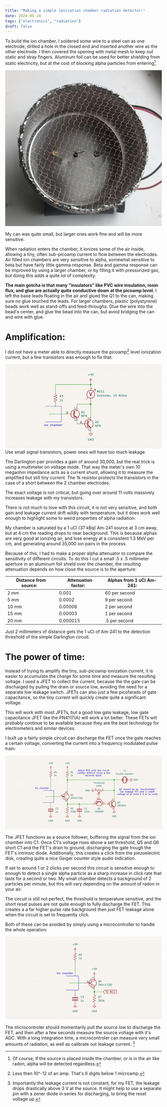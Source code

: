 ```yaml
---
title: "Making a simple ionization chamber radiation detector:"
date: 2024-05-24
tags: ["electronics", "radiation"]
draft: false
---
```


To build the ion chamber, I soldered some wire to a steel can as one electrode, drilled a hole in the closed end and inserted another wire as the other electrode.
I then covered the opening with metal mesh to keep out static and stray fingers.
Aluminum foil can be used for better shielding from static electricity, but at the cost of blocking alpha particles from entering[^foil].

![A improvised ion chamber from a metal can](chamber.jpg)

My can was quite small, but larger ones work fine and will be more sensitive.

When radiation enters the chamber, it ionizes some of the air inside, allowing a tiny, often sub-picoamp current to flow between the electrodes.
Air filled ion chambers are very sensitive to alpha, somewhat sensitive to beta but have fairly little gamma response.
Beta and gamma response can be improved by using a larger chamber, or by filling it with pressurized gas, but doing this adds a quite lot of complexity.

**The main gotcha is that many "insulators" like PVC wire insulation, rosin flux, and glue are actually quite conductive down at the picoamp level.**
I left the base leads floating in the air and glued the Q1 to the can, making sure no glue touched the leads.
For larger chambers, plastic (polystyrene) beads work well as stand-offs and feed-throughs.
Glue the wire into the bead's center, and glue the bead into the can, but avoid bridging the can and wire with glue.

# Amplification:

I did not have a meter able to directly measure the picoamp[^picoamps] level ionization current, but a few transistors was enough to fix that:

![Schematic diagram showing a Darlington pair amplifying the signal from an ion chamber](darlington.png)
Use small signal transistors, power ones will have too much leakage.

The Darlington pair provides a gain of around 30,000, but the real trick is using a multimeter on voltage mode.
That way the meter's own 10 megaohm impedance acts as a current shunt, allowing it to measure the amplified but still tiny current.
The 1k resistor protects the transistors in the case of a short between the 2 chamber electrodes.

The exact voltage is not critical, but going over around 11 volts massively increases leakage with my transistors.

There is not much to love with this circuit, it is not very sensitive, and both gain and leakage current drift wildly with temperature, but it does work well enough to highlight some to weird properties of alpha radiation:

My chamber is saturated by a 1 uCi (37 kBq) Am-241 source at 3 cm away, but at 4 cm the reading drops to near background.
This is because alphas are very good at ionizing air, and lose energy at a consistent 1.3 MeV per cm, and generating around 35,000 ion pairs in the process.

Because of this, I had to make a proper alpha attenuator to compare the sensitivity of different circuits.
To do this I cut a small .5 x .5 millimeter aperture in an aluminum foil shield over the chamber, the resulting attenuation depends on how close the source is to the aperture:

|Distance from source:&nbsp;&nbsp;&nbsp;|Attenuation factor:&nbsp;&nbsp;&nbsp;|Alphas from 1 uCi Am-241:|
|-|-|-|
|2 mm|0.001|60 per second|
|5 mm|0.0002|9 per second|
|10 mm|0.00006|2 per second|
|15 mm|0.00003|1 per second|
|20 mm|0.000015|.5 per second|

Just 2 millimeters of distance gets the 1 uCi of Am-241 to the detection threshold of the simple Darlington circuit.

# The power of time:

Instead of trying to amplify the tiny, sub-picoamp ionization current, it is easier to accumulate the charge for some time and measure the resulting voltage.
I used a JFET to collect the current, because the the gate can be discharged by pulling the drain or source low, avoiding the need for a separate low leakage switch. 
JFETs can also just a few picofarads of gate capacitance, so the tiny current will quickly create quite a significant voltage.

This will work with most JFETs, but a good low gate leakage, low gate capacitance JFET like the PN4117(A) will work a lot better.
These FETs will probably continue to be available because they are the best technology for electrometers and similar devices.

I built up a fairly simple circuit can discharge the FET once the gate reaches a certain voltage, converting the current into a frequency modulated pulse train:

![Schematic diagram of an ion chamber with a pulse frequency output](nqg.png)

The JFET functions as a source follower, buffering the signal from the ion chamber into C1.
Once C1's voltage rises above a set threshold, Q5 and Q6 short C1 and the FET's drain to ground, discharging the gate trough the FET's intrinsic diode.
Additionally, this creates a click from the piezoelectric disk, creating quite a nice Geiger counter style audio indication.

If set to around 1 or 2 clicks per second this circuit is sensitive enough to enough to detect a single alpha particle as a sharp increase in click rate that lasts for a second or two.
My small chamber detects a background of 2 particles per minute, but this will vary depending on the amount of radon in your air.

The circuit is still not perfect, the threshold is temperature sensitive, and the short reset pulses are not quite enough to fully discharge the FET.
This creates a a far higher pulse rate background then just FET leakage alone when the circuit is set to frequently click.

Both of these can be avoided by simply using a microcontroller to handle the whole operation:

![Hooking up an MCU diagram of an ion chamber with a pulse frequency output](mcu.png)

The microcontroler should momentarily pull the source low to discharge the FET, and then after a few seconds measure the source voltage with it's ADC.
With a long integration time, a microcontroler can measure very small amounts of radiation, as well as calibrate out leakage current. [^leak]

[^picoamps]: Less then 10^-12 of an amp. That's 6 digits below 1 microamp. 

[^foil]: Of course, if the source is placed inside the chamber, or is in the air like radon, alpha will be detected regardless.

[^leak]: 
	Importantly the leakage current is not constant, for my FET, the leakage drops drastically above 3 V at the source.
	It might help to use a separate pin with a zener diode in series for discharging, to bring the reset voltage up.
